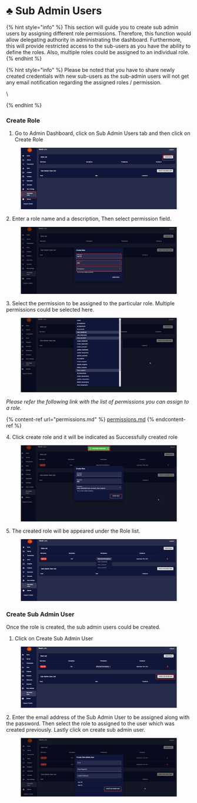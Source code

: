 # ♣ Sub Admin Users

{% hint style="info" %}
This section will guide you to create sub admin users by assigning different role permissions. Therefore, this function would allow delegating authority in administrating the dashboard. Furthermore, this will provide restricted access to the sub-users as you have the ability to define the roles. Also, multiple roles could be assigned to an individual role.
{% endhint %}

{% hint style="info" %}
Please be noted that you have to share newly created credentials with new sub-users as the sub-admin users will not get any email notification regarding the assigned roles / permission.

\

{% endhint %}

### Create Role

1. Go to Admin Dashboard, click on Sub Admin Users tab and then click on Create Role

<figure><img src="../../.gitbook/assets/1 (17).png" alt=""><figcaption></figcaption></figure>

2\. Enter a role name and a description, Then select permission field.

<figure><img src="../../.gitbook/assets/2 (11).png" alt=""><figcaption></figcaption></figure>

3\. Select the permission to be assigned to the particular role. Multiple permissions could be selected here.

<figure><img src="../../.gitbook/assets/3 (12).png" alt=""><figcaption></figcaption></figure>

_Please refer the following link with the list of permissions you can assign to a role._

{% content-ref url="permissions.md" %}
[permissions.md](permissions.md)
{% endcontent-ref %}

4\. Click create role and it will be indicated as Successfully created role

<figure><img src="../../.gitbook/assets/5 (7).png" alt=""><figcaption></figcaption></figure>

5\. The created role will be appeared under the Role list.

<figure><img src="../../.gitbook/assets/6 (7).png" alt=""><figcaption></figcaption></figure>

### Create Sub Admin User

Once the role is created, the sub admin users could be created.

1. Click on Create Sub Admin User

<figure><img src="../../.gitbook/assets/1 (14).png" alt=""><figcaption></figcaption></figure>

2\. Enter the email address of the Sub Admin User to be assigned along with the password. Then select the role to assigned to the user which was created previously. Lastly click on create sub admin user.

<figure><img src="../../.gitbook/assets/5 (6).png" alt=""><figcaption></figcaption></figure>
